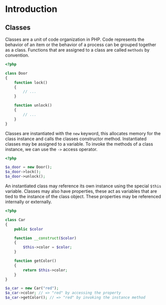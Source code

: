 # Introduction

## Classes

Classes are a unit of code organization in PHP.
Code represents the behavior of an item or the behavior of a process can be grouped together as a class.
Functions that are assigned to a class are called `methods` by convention.

```php
<?php

class Door
{
    function lock()
    {
        // ...
    }

    function unlock()
    {
        // ...
    }
}
```

Classes are instantiated with the `new` keyword, this allocates memory for the class instance and calls the classes constructor method.
Instantiated classes may be assigned to a variable.
To invoke the methods of a class instance, we can use the `->` access operator.

```php
<?php

$a_door = new Door();
$a_door->lock();
$a_door->unlock();
```

An instantiated class may reference its own instance using the special `$this` variable.
Classes may also have properties, these act as variables that are tied to the instance of the class object.
These properties may be referenced internally or externally.

```php
<?php

class Car
{
    public $color

    function __construct($color)
    {
        $this->color = $color;
    }

    function getColor()
    {
        return $this->color;
    }
}

$a_car = new Car("red");
$a_car->color; // => "red" by accessing the property
$a_car->getColor(); // => "red" by invoking the instance method
```
